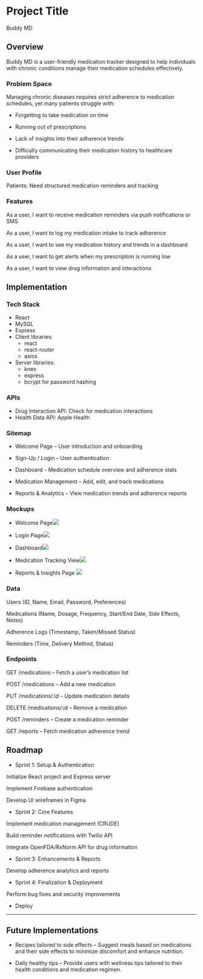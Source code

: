 # Project Title

Buddy MD

## Overview

Buddy MD is a user-friendly medication tracker designed to help individuals with chronic conditions manage their medication schedules effectively.

### Problem Space

Managing chronic diseases requires strict adherence to medication schedules, yet many patients struggle with:

- Forgetting to take medication on time

- Running out of prescriptions

- Lack of insights into their adherence trends

- Difficulty communicating their medication history to healthcare providers

### User Profile

Patients: Need structured medication reminders and tracking

### Features

As a user, I want to receive medication reminders via push notifications or SMS

As a user, I want to log my medication intake to track adherence

As a user, I want to see my medication history and trends in a dashboard

As a user, I want to get alerts when my prescription is running low

As a user, I want to view drug information and interactions

## Implementation

### Tech Stack

- React
- MySQL
- Express
- Client libraries:
  - react
  - react-router
  - axios
- Server libraries:
  - knex
  - express
  - bcrypt for password hashing

### APIs

- Drug Interaction API: Check for medication interactions
- Health Data API: Apple Health

### Sitemap

- Welcome Page – User introduction and onboarding

- Sign-Up / Login – User authentication

- Dashboard – Medication schedule overview and adherence stats

- Medication Management – Add, edit, and track medications

- Reports & Analytics – View medication trends and adherence reports

### Mockups

- Welcome Page![](<img width="262" alt="WelcomePage" src="https://github.com/user-attachments/assets/45473ce6-7b06-40b3-b3a2-4e1e84d5af75" />
)

- Login Page![](<img width="264" alt="LoginPage" src="https://github.com/user-attachments/assets/cdcb8604-26db-4982-8f96-52804f569fe0" />
)

- Dashboard![](<img width="248" alt="Dashboard" src="https://github.com/user-attachments/assets/c1ebc01f-237d-4034-9bca-43cb794248f8" />
)

- Medication Tracking View![](<img width="243" alt="Medication" src="https://github.com/user-attachments/assets/d76ddbdc-a0b0-4774-bb8f-202b0cd372bb" />
)

- Reports & Insights Page ![](<img width="265" alt="Reports" src="https://github.com/user-attachments/assets/1c460e30-1c01-48c4-b40d-941d0224ef3f" />
)

### Data

Users (ID, Name, Email, Password, Preferences)

Medications (Name, Dosage, Frequency, Start/End Date, Side Effects, Notes)

Adherence Logs (Timestamp, Taken/Missed Status)

Reminders (Time, Delivery Method, Status)

### Endpoints

GET /medications – Fetch a user’s medication list

POST /medications – Add a new medication

PUT /medications/:id – Update medication details

DELETE /medications/:id – Remove a medication

POST /reminders – Create a medication reminder

GET /reports – Fetch medication adherence trend

## Roadmap

- Sprint 1: Setup & Authentication

Initialize React project and Express server

Implement Firebase authentication

Develop UI wireframes in Figma

- Sprint 2: Core Features

Implement medication management (CRUDE)

Build reminder notifications with Twilio API

Integrate OpenFDA/RxNorm API for drug information

- Sprint 3: Enhancements & Reports

Develop adherence analytics and reports

- Sprint 4: Finalization & Deployment

Perform bug fixes and security improvements

- Deploy

---

## Future Implementations

- Recipes tailored to side effects – Suggest meals based on medications and their side effects to minimize discomfort and enhance nutrition.

- Daily healthy tips – Provide users with wellness tips tailored to their health conditions and medication regimen.
